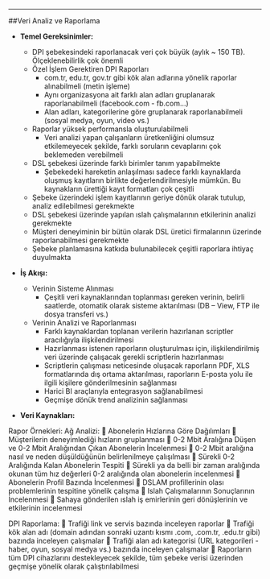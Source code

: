 - - -
##Veri Analiz ve Raporlama 

- **Temel Gereksinimler:** 


    - DPI şebekesindeki raporlanacak veri çok büyük (aylık ~ 150 TB). Ölçeklenebilirlik çok önemli   
    - Özel İşlem Gerektiren DPI Raporları  
        - com.tr, edu.tr, gov.tr gibi kök alan adlarına yönelik raporlar alınabilmeli (metin işleme)  
        - Aynı organizasyona ait farklı alan adları gruplanarak raporlanabilmeli (facebook.com - fb.com...)  
        - Alan adları, kategorilerine göre gruplanarak raporlanabilmeli (sosyal medya, oyun, video vs.)  
    - Raporlar yüksek performansla oluşturulabilmeli  
        - Veri analizi yapan çalışanların üretkenliğini olumsuz etkilemeyecek şekilde, farklı soruların cevaplarını çok beklemeden verebilmeli  
    - DSL şebekesi üzerinde farklı birimler tanım yapabilmekte  
        - Şebekedeki hareketin anlaşılması sadece farklı kaynaklarda oluşmuş kayıtların birlikte değerlendirilmesiyle mümkün. Bu kaynakların ürettiği kayıt formatları çok çeşitli  
    - Şebeke üzerindeki işlem kayıtlarının geriye dönük olarak tutulup, analiz edilebilmesi gerekmekte  
    - DSL şebekesi üzerinde yapılan ıslah çalışmalarının etkilerinin analizi gerekmekte  
    - Müşteri deneyiminin bir bütün olarak DSL üretici firmalarının üzerinde raporlanabilmesi gerekmekte  
    - Şebeke planlamasına katkıda bulunabilecek çeşitli raporlara ihtiyaç duyulmakta  
    

- **İş Akışı:** 

    -  Verinin Sisteme Alınması  
        -  Çeşitli veri kaynaklarından toplanması gereken verinin, belirli saatlerde, otomatik olarak sisteme aktarılması (DB – View, FTP ile dosya transferi vs.)  
    -  Verinin Analizi ve Raporlanması  
        -  Farklı kaynaklardan toplanan verilerin hazırlanan scriptler aracılığıyla ilişkilendirilmesi  
        -  Hazırlanması istenen raporların oluşturulması için, ilişkilendirilmiş veri üzerinde çalışacak gerekli scriptlerin hazırlanması  
        -  Scriptlerin çalışması neticesinde oluşacak raporların PDF, XLS formatlarında dış ortama aktarılması, raporların E-posta yolu ile ilgili kişilere gönderilmesinin sağlanması  
        -  Harici BI araçlarıyla entegrasyon sağlanabilmesi  
        -  Geçmişe dönük trend analizinin sağlanması 

- **Veri Kaynakları:**  

Rapor Örnekleri:
Ağ Analizi:
	Abonelerin Hızlarına Göre Dağılımları
	Müşterilerin deneyimlediği hızların gruplanması
	0-2 Mbit Aralığına Düşen ve 0-2 Mbit Aralığından Çıkan Abonelerin İncelenmesi
	0-2 Mbit aralığına nasıl ve neden düşüldüğünün belirlenilmeye çalışılması
	Sürekli 0-2 Aralığında Kalan Abonelerin Tespiti
	Sürekli ya da belli bir zaman aralığında okunan tüm hız değerleri 0-2 aralığında olan abonelerin incelenmesi
	Abonelerin Profil Bazında İncelenmesi
	DSLAM profillerinin olası problemlerinin tespitine yönelik çalışma
	Islah Çalışmalarının Sonuçlarının İncelenmesi
	Sahaya gönderilen ıslah iş emirlerinin geri dönüşlerinin ve etkilerinin incelenmesi

DPI Raporlama:
	Trafiği link ve servis bazında inceleyen raporlar
	Trafiği kök alan adı (domain adından sonraki uzantı kısmı .com, .com.tr, .edu.tr gibi) bazında inceleyen çalışmalar
	Trafiği alan adı kategorisi (URL kategorileri - haber, oyun, sosyal medya vs.) bazında inceleyen çalışmalar
	Raporların tüm DPI cihazlarını destekleyecek şekilde, tüm şebeke verisi üzerinden geçmişe yönelik olarak çalıştırılabilmesi
